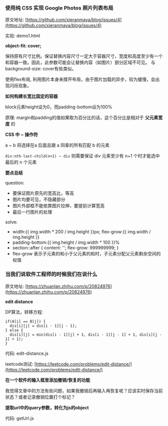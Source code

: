### 使用纯 CSS 实现 Google Photos 照片列表布局

原文地址: [https://github.com/xieranmaya/blog/issues/4](https://github.com/xieranmaya/blog/issues/4)

实验: demo1.html

**object-fit: cover;**

保持原有尺寸比例。保证替换内容尺寸一定大于容器尺寸，宽度和高度至少有一个和容器一致。因此，此参数可能会让替换内容（如图片）部分区域不可见。
与background-size: cover有些类似。

使用flex布局, 利用图片本身来撑开布局，由于图片加载的异步，较为缓慢，会出现闪烁现象。

**如何构建长宽比固定的容器**

block元素height设为0，而padding-bottom设为100%

原理: margin和padding的值如果取为百分比的话，这个百分比是相对于 **父元素宽度** 的

**CSS 中 ~ 操作符**

a ~ b 将选择在a 后面且跟 a 同辈的所有匹配 b 的元素

`div:nth-last-child(n+1) ~ div` 则需要保证 div 元素至少有 n+1 个时才能选中最后的 n 个元素

**要点总结**

question:
* 要保证图片原先的宽高比，等高
* 图片均要可见，不隐藏部分
* 图片外部框不能依靠图片拉伸，要提前计算宽高
* 最后一行图片的处理

solve:
* width:{{ img.width * 200 / img.height }}px; flex-grow:{{ img.width / img.height }}
* padding-bottom:{{ img.height / img.width * 100 }}%
* section::after { content: ''; flex-grow: 999999999; }
* flex-grow 表示子元素的和小于父元素的和时，子元素分配父元素剩余空间的权值

### 当我们说软件工程师的时候我们在说什么

原文地址: [https://zhuanlan.zhihu.com/p/20824976](https://zhuanlan.zhihu.com/p/20824976)

**edit distance**

DP算法，转移方程:

```
if(A[i] == B[j]) {
  dis[i][j] = dis[i - 1][j - 1];
} else {
  dis[i][j] = min(dis[i - 1][j] + 1, dis[i - 1][j - 1] + 1, dis[i][j - 1] + 1);
}
```

代码: edit-distance.js

leetcode测试: [https://leetcode.com/problems/edit-distance/](https://leetcode.com/problems/edit-distance/)

**在一个软件的输入框里添加撤销/恢复的功能**

我觉得文章中的方法有些问题，如果我撤销后再输入再恢复呢？应该实时保存当前状态？或者记录撤销位置打个标记？

**提取url中的query参数，转化为js的object**

代码: getUrl.js
